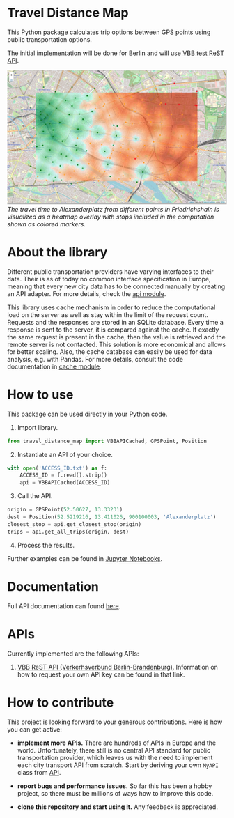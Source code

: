 # Travel Distance Map
This Python package calculates trip options between GPS points using public transportation options.

The initial implementation will be done for Berlin and
will use [VBB test ReST API](https://www.vbb.de/unsere-themen/vbbdigital/api-entwicklerinfos/api-fahrplaninfo).

![Travel Distance Map Preview](preview.png)
*The travel time to Alexanderplatz from different points in Friedrichshain
is visualized as a heatmap overlay with stops included in the computation shown
as colored markers.*

# About the library

Different public transportation providers have varying interfaces to their data.
Their is as of today no common interface specification in Europe, meaning that every new city data has to be connected manually by creating an API adapter.
For more details, check the [api module](travel_distance_map/api).

This library uses cache mechanism in order to reduce the computational load on
the server as well as stay within the limit of the request count.
Requests and the responses are stored in an SQLite database.
Every time a response is sent to the server, it is compared against the cache.
If exactly the same request is present in the cache,
then the value is retrieved and the remote server is not contacted.
This solution is more economical and allows for better scaling.
Also, the cache database can easily be used for data analysis, e.g. with Pandas.
For more details, consult the code documentation
in [cache module](travel_distance_map/cache).

# How to use
This package can be used directly in your Python code.

1. Import library.
```py
from travel_distance_map import VBBAPICached, GPSPoint, Position
```
2. Instantiate an API of your choice.
```py
with open('ACCESS_ID.txt') as f:
    ACCESS_ID = f.read().strip()
    api = VBBAPICached(ACCESS_ID)
```
3. Call the API.
```py
origin = GPSPoint(52.50627, 13.33231)
dest = Position(52.5219216, 13.411026, 900100003, 'Alexanderplatz')
closest_stop = api.get_closest_stop(origin)
trips = api.get_all_trips(origin, dest)
```
4. Process the results.

Further examples can be found in [Jupyter Notebooks](travel_distance_map/notebooks).

# Documentation
Full API documentation can found [here](https://travel-distance-map.readthedocs.io/).

# APIs

Currently implemented are the following APIs:
1. [VBB ReST API (Verkerhsverbund Berlin-Brandenburg)](https://www.vbb.de/unsere-themen/vbbdigital/api-entwicklerinfos/api-fahrplaninfo). Information on how to request your own API key can be found in that link.

# How to contribute

This project is looking forward to your generous contributions. Here is how you can get active:

  - **implement more APIs.**
  There are hundreds of APIs in Europe and the world. Unfortunately, there still is no central API standard for public transportation
  provider, which leaves us with the need to implement each city transport API
  from scratch. Start by deriving your own `MyAPI` class from [API](travel_distance_map/api/api.py).

  - **report bugs and performance issues.**
  So far this has been a hobby project, so there must be millions of ways how to
  improve this code.

  - **clone this repository and start using it.**
  Any feedback is appreciated.
